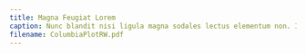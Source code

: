```yaml
---
title: Magna Feugiat Lorem
caption: Nunc blandit nisi ligula magna sodales lectus elementum non. Integer id venenatis velit.
filename: ColumbiaPlotRW.pdf
---
```

